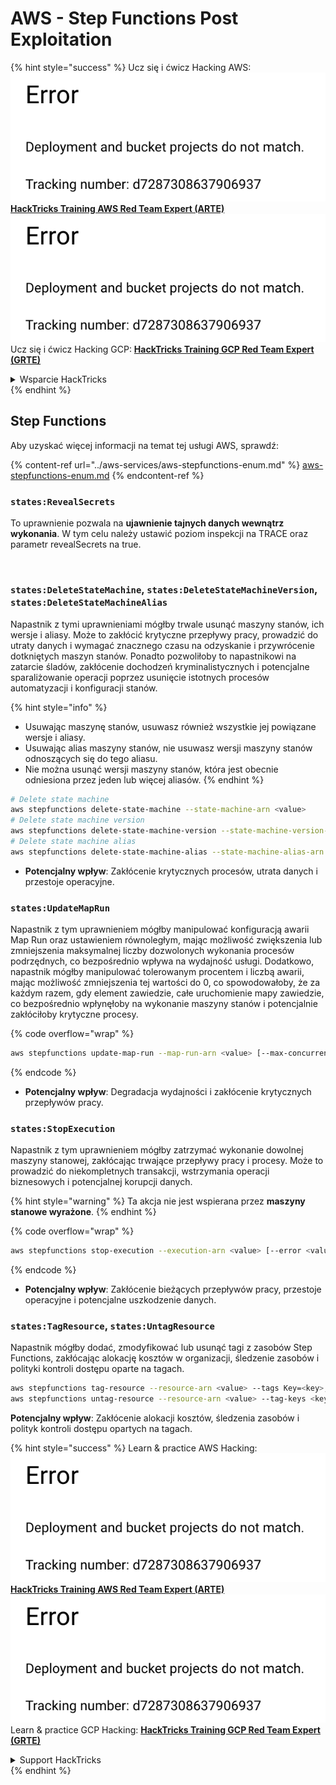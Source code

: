 # AWS - Step Functions Post Exploitation

{% hint style="success" %}
Ucz się i ćwicz Hacking AWS:<img src="../../../.gitbook/assets/image (1) (1).png" alt="" data-size="line">[**HackTricks Training AWS Red Team Expert (ARTE)**](https://training.hacktricks.xyz/courses/arte)<img src="../../../.gitbook/assets/image (1) (1).png" alt="" data-size="line">\
Ucz się i ćwicz Hacking GCP: <img src="../../../.gitbook/assets/image (2).png" alt="" data-size="line">[**HackTricks Training GCP Red Team Expert (GRTE)**<img src="../../../.gitbook/assets/image (2).png" alt="" data-size="line">](https://training.hacktricks.xyz/courses/grte)

<details>

<summary>Wsparcie HackTricks</summary>

* Sprawdź [**plany subskrypcyjne**](https://github.com/sponsors/carlospolop)!
* **Dołącz do** 💬 [**grupy Discord**](https://discord.gg/hRep4RUj7f) lub [**grupy telegram**](https://t.me/peass) lub **śledź** nas na **Twitterze** 🐦 [**@hacktricks\_live**](https://twitter.com/hacktricks\_live)**.**
* **Dziel się sztuczkami hackingowymi, przesyłając PR-y do** [**HackTricks**](https://github.com/carlospolop/hacktricks) i [**HackTricks Cloud**](https://github.com/carlospolop/hacktricks-cloud) repozytoriów github.

</details>
{% endhint %}

## Step Functions

Aby uzyskać więcej informacji na temat tej usługi AWS, sprawdź:

{% content-ref url="../aws-services/aws-stepfunctions-enum.md" %}
[aws-stepfunctions-enum.md](../aws-services/aws-stepfunctions-enum.md)
{% endcontent-ref %}

### `states:RevealSecrets`

To uprawnienie pozwala na **ujawnienie tajnych danych wewnątrz wykonania**. W tym celu należy ustawić poziom inspekcji na TRACE oraz parametr revealSecrets na true.

<figure><img src="../../../.gitbook/assets/image (348).png" alt=""><figcaption></figcaption></figure>

### `states:DeleteStateMachine`, `states:DeleteStateMachineVersion`, `states:DeleteStateMachineAlias`

Napastnik z tymi uprawnieniami mógłby trwale usunąć maszyny stanów, ich wersje i aliasy. Może to zakłócić krytyczne przepływy pracy, prowadzić do utraty danych i wymagać znacznego czasu na odzyskanie i przywrócenie dotkniętych maszyn stanów. Ponadto pozwoliłoby to napastnikowi na zatarcie śladów, zakłócenie dochodzeń kryminalistycznych i potencjalne sparaliżowanie operacji poprzez usunięcie istotnych procesów automatyzacji i konfiguracji stanów.

{% hint style="info" %}
* Usuwając maszynę stanów, usuwasz również wszystkie jej powiązane wersje i aliasy.
* Usuwając alias maszyny stanów, nie usuwasz wersji maszyny stanów odnoszących się do tego aliasu.
* Nie można usunąć wersji maszyny stanów, która jest obecnie odniesiona przez jeden lub więcej aliasów.
{% endhint %}
```bash
# Delete state machine
aws stepfunctions delete-state-machine --state-machine-arn <value>
# Delete state machine version
aws stepfunctions delete-state-machine-version --state-machine-version-arn <value>
# Delete state machine alias
aws stepfunctions delete-state-machine-alias --state-machine-alias-arn <value>
```
* **Potencjalny wpływ**: Zakłócenie krytycznych procesów, utrata danych i przestoje operacyjne.

### `states:UpdateMapRun`

Napastnik z tym uprawnieniem mógłby manipulować konfiguracją awarii Map Run oraz ustawieniem równoległym, mając możliwość zwiększenia lub zmniejszenia maksymalnej liczby dozwolonych wykonania procesów podrzędnych, co bezpośrednio wpływa na wydajność usługi. Dodatkowo, napastnik mógłby manipulować tolerowanym procentem i liczbą awarii, mając możliwość zmniejszenia tej wartości do 0, co spowodowałoby, że za każdym razem, gdy element zawiedzie, całe uruchomienie mapy zawiedzie, co bezpośrednio wpłynęłoby na wykonanie maszyny stanów i potencjalnie zakłóciłoby krytyczne procesy.

{% code overflow="wrap" %}
```bash
aws stepfunctions update-map-run --map-run-arn <value> [--max-concurrency <value>] [--tolerated-failure-percentage <value>] [--tolerated-failure-count <value>]
```
{% endcode %}

* **Potencjalny wpływ**: Degradacja wydajności i zakłócenie krytycznych przepływów pracy.

### `states:StopExecution`

Napastnik z tym uprawnieniem mógłby zatrzymać wykonanie dowolnej maszyny stanowej, zakłócając trwające przepływy pracy i procesy. Może to prowadzić do niekompletnych transakcji, wstrzymania operacji biznesowych i potencjalnej korupcji danych.

{% hint style="warning" %}
Ta akcja nie jest wspierana przez **maszyny stanowe wyrażone**.
{% endhint %}

{% code overflow="wrap" %}
```bash
aws stepfunctions stop-execution --execution-arn <value> [--error <value>] [--cause <value>]
```
{% endcode %}

* **Potencjalny wpływ**: Zakłócenie bieżących przepływów pracy, przestoje operacyjne i potencjalne uszkodzenie danych.

### `states:TagResource`, `states:UntagResource`

Napastnik mógłby dodać, zmodyfikować lub usunąć tagi z zasobów Step Functions, zakłócając alokację kosztów w organizacji, śledzenie zasobów i polityki kontroli dostępu oparte na tagach.
```bash
aws stepfunctions tag-resource --resource-arn <value> --tags Key=<key>,Value=<value>
aws stepfunctions untag-resource --resource-arn <value> --tag-keys <key>
```
**Potencjalny wpływ**: Zakłócenie alokacji kosztów, śledzenia zasobów i polityk kontroli dostępu opartych na tagach.

{% hint style="success" %}
Learn & practice AWS Hacking:<img src="../../../.gitbook/assets/image (1) (1).png" alt="" data-size="line">[**HackTricks Training AWS Red Team Expert (ARTE)**](https://training.hacktricks.xyz/courses/arte)<img src="../../../.gitbook/assets/image (1) (1).png" alt="" data-size="line">\
Learn & practice GCP Hacking: <img src="../../../.gitbook/assets/image (2).png" alt="" data-size="line">[**HackTricks Training GCP Red Team Expert (GRTE)**<img src="../../../.gitbook/assets/image (2).png" alt="" data-size="line">](https://training.hacktricks.xyz/courses/grte)

<details>

<summary>Support HackTricks</summary>

* Check the [**subscription plans**](https://github.com/sponsors/carlospolop)!
* **Join the** 💬 [**Discord group**](https://discord.gg/hRep4RUj7f) or the [**telegram group**](https://t.me/peass) or **follow** us on **Twitter** 🐦 [**@hacktricks\_live**](https://twitter.com/hacktricks\_live)**.**
* **Share hacking tricks by submitting PRs to the** [**HackTricks**](https://github.com/carlospolop/hacktricks) and [**HackTricks Cloud**](https://github.com/carlospolop/hacktricks-cloud) github repos.

</details>
{% endhint %}
